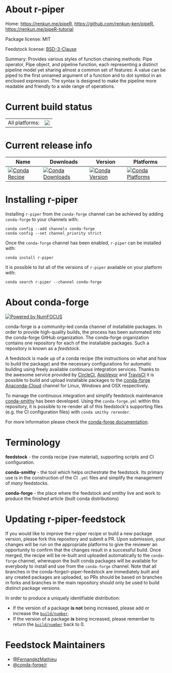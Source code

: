 About r-piper
=============

Home: https://renkun.me/pipeR, https://github.com/renkun-ken/pipeR, https://renkun.me/pipeR-tutorial

Package license: MIT

Feedstock license: [BSD-3-Clause](https://github.com/conda-forge/r-piper-feedstock/blob/master/LICENSE.txt)

Summary: Provides various styles of function chaining methods: Pipe operator, Pipe object, and pipeline function, each representing a distinct pipeline model yet sharing almost a common set of features: A value can be piped to the first unnamed argument of a function and to dot symbol in an enclosed expression. The syntax is designed to make the pipeline more readable and friendly to a wide range of operations.

Current build status
====================


<table><tr><td>All platforms:</td>
    <td>
      <a href="https://dev.azure.com/conda-forge/feedstock-builds/_build/latest?definitionId=11120&branchName=master">
        <img src="https://dev.azure.com/conda-forge/feedstock-builds/_apis/build/status/r-piper-feedstock?branchName=master">
      </a>
    </td>
  </tr>
</table>

Current release info
====================

| Name | Downloads | Version | Platforms |
| --- | --- | --- | --- |
| [![Conda Recipe](https://img.shields.io/badge/recipe-r--piper-green.svg)](https://anaconda.org/conda-forge/r-piper) | [![Conda Downloads](https://img.shields.io/conda/dn/conda-forge/r-piper.svg)](https://anaconda.org/conda-forge/r-piper) | [![Conda Version](https://img.shields.io/conda/vn/conda-forge/r-piper.svg)](https://anaconda.org/conda-forge/r-piper) | [![Conda Platforms](https://img.shields.io/conda/pn/conda-forge/r-piper.svg)](https://anaconda.org/conda-forge/r-piper) |

Installing r-piper
==================

Installing `r-piper` from the `conda-forge` channel can be achieved by adding `conda-forge` to your channels with:

```
conda config --add channels conda-forge
conda config --set channel_priority strict
```

Once the `conda-forge` channel has been enabled, `r-piper` can be installed with:

```
conda install r-piper
```

It is possible to list all of the versions of `r-piper` available on your platform with:

```
conda search r-piper --channel conda-forge
```


About conda-forge
=================

[![Powered by NumFOCUS](https://img.shields.io/badge/powered%20by-NumFOCUS-orange.svg?style=flat&colorA=E1523D&colorB=007D8A)](http://numfocus.org)

conda-forge is a community-led conda channel of installable packages.
In order to provide high-quality builds, the process has been automated into the
conda-forge GitHub organization. The conda-forge organization contains one repository
for each of the installable packages. Such a repository is known as a *feedstock*.

A feedstock is made up of a conda recipe (the instructions on what and how to build
the package) and the necessary configurations for automatic building using freely
available continuous integration services. Thanks to the awesome service provided by
[CircleCI](https://circleci.com/), [AppVeyor](https://www.appveyor.com/)
and [TravisCI](https://travis-ci.com/) it is possible to build and upload installable
packages to the [conda-forge](https://anaconda.org/conda-forge)
[Anaconda-Cloud](https://anaconda.org/) channel for Linux, Windows and OSX respectively.

To manage the continuous integration and simplify feedstock maintenance
[conda-smithy](https://github.com/conda-forge/conda-smithy) has been developed.
Using the ``conda-forge.yml`` within this repository, it is possible to re-render all of
this feedstock's supporting files (e.g. the CI configuration files) with ``conda smithy rerender``.

For more information please check the [conda-forge documentation](https://conda-forge.org/docs/).

Terminology
===========

**feedstock** - the conda recipe (raw material), supporting scripts and CI configuration.

**conda-smithy** - the tool which helps orchestrate the feedstock.
                   Its primary use is in the construction of the CI ``.yml`` files
                   and simplify the management of *many* feedstocks.

**conda-forge** - the place where the feedstock and smithy live and work to
                  produce the finished article (built conda distributions)


Updating r-piper-feedstock
==========================

If you would like to improve the r-piper recipe or build a new
package version, please fork this repository and submit a PR. Upon submission,
your changes will be run on the appropriate platforms to give the reviewer an
opportunity to confirm that the changes result in a successful build. Once
merged, the recipe will be re-built and uploaded automatically to the
`conda-forge` channel, whereupon the built conda packages will be available for
everybody to install and use from the `conda-forge` channel.
Note that all branches in the conda-forge/r-piper-feedstock are
immediately built and any created packages are uploaded, so PRs should be based
on branches in forks and branches in the main repository should only be used to
build distinct package versions.

In order to produce a uniquely identifiable distribution:
 * If the version of a package **is not** being increased, please add or increase
   the [``build/number``](https://docs.conda.io/projects/conda-build/en/latest/resources/define-metadata.html#build-number-and-string).
 * If the version of a package **is** being increased, please remember to return
   the [``build/number``](https://docs.conda.io/projects/conda-build/en/latest/resources/define-metadata.html#build-number-and-string)
   back to 0.

Feedstock Maintainers
=====================

* [@FernandezMathieu](https://github.com/FernandezMathieu/)
* [@conda-forge/r](https://github.com/conda-forge/r/)

